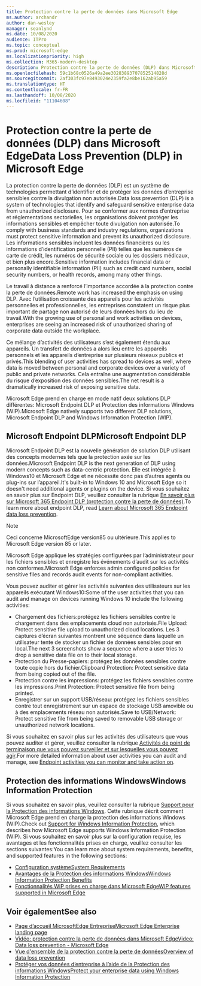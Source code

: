 ```yaml
---
title: Protection contre la perte de données dans Microsoft Edge
ms.author: archandr
author: dan-wesley
manager: seanlynd
ms.date: 10/08/2020
audience: ITPro
ms.topic: conceptual
ms.prod: microsoft-edge
ms.localizationpriority: high
ms.collection: M365-modern-desktop
description: Protection contre la perte de données (DLP) dans Microsoft Edge
ms.openlocfilehash: 59c1b68c0526a49a2ee30283893707852514828d
ms.sourcegitcommit: 2af303fc97e8493024e2359fa2e8be162ab95a59
ms.translationtype: HT
ms.contentlocale: fr-FR
ms.lasthandoff: 10/08/2020
ms.locfileid: "11104608"
---
```

# <span data-ttu-id="ddb72-103">Protection contre la perte de données (DLP) dans Microsoft Edge</span><span class="sxs-lookup"><span data-stu-id="ddb72-103">Data Loss Prevention (DLP) in Microsoft Edge</span></span>

<span data-ttu-id="ddb72-104">La protection contre la perte de données (DLP) est un système de technologies permettant d’identifier et de protéger les données d’entreprise sensibles contre la divulgation non autorisée.</span><span class="sxs-lookup"><span data-stu-id="ddb72-104">Data loss prevention (DLP) is a system of technologies that identify and safeguard sensitive enterprise data from unauthorized disclosure.</span></span> <span data-ttu-id="ddb72-105">Pour se conformer aux normes d’entreprise et réglementations sectorielles, les organisations doivent protéger les informations sensibles et empêcher toute divulgation non autorisée.</span><span class="sxs-lookup"><span data-stu-id="ddb72-105">To comply with business standards and industry regulations, organizations must protect sensitive information and prevent its unauthorized disclosure.</span></span> <span data-ttu-id="ddb72-106">Les informations sensibles incluent les données financières ou les informations d’identification personnelle (PII) telles que les numéros de carte de crédit, les numéros de sécurité sociale ou les dossiers médicaux, et bien plus encore.</span><span class="sxs-lookup"><span data-stu-id="ddb72-106">Sensitive information includes financial data or personally identifiable information (PII) such as credit card numbers, social security numbers, or health records, among many other things.</span></span>

<span data-ttu-id="ddb72-107">Le travail à distance a renforcé l’importance accordée à la protection contre la perte de données.</span><span class="sxs-lookup"><span data-stu-id="ddb72-107">Remote work has increased the emphasis on using DLP.</span></span> <span data-ttu-id="ddb72-108">Avec l’utilisation croissante des appareils pour les activités personnelles et professionnelles, les entreprises constatent un risque plus important de partage non autorisé de leurs données hors du lieu de travail.</span><span class="sxs-lookup"><span data-stu-id="ddb72-108">With the growing use of personal and work activities on devices, enterprises are seeing an increased risk of unauthorized sharing of corporate data outside the workplace.</span></span>

<span data-ttu-id="ddb72-109">Ce mélange d’activités des utilisateurs s’est également étendu aux appareils. Un transfert de données a alors lieu entre les appareils personnels et les appareils d’entreprise sur plusieurs réseaux publics et privés.</span><span class="sxs-lookup"><span data-stu-id="ddb72-109">This blending of user activities has spread to devices as well, where data is moved between personal and corporate devices over a variety of public and private networks.</span></span> <span data-ttu-id="ddb72-110">Cela entraîne une augmentation considérable du risque d’exposition des données sensibles.</span><span class="sxs-lookup"><span data-stu-id="ddb72-110">The net result is a dramatically increased risk of exposing sensitive data.</span></span>

<span data-ttu-id="ddb72-111">Microsoft Edge prend en charge en mode natif deux solutions DLP différentes: Microsoft Endpoint DLP et Protection des informations Windows (WIP).</span><span class="sxs-lookup"><span data-stu-id="ddb72-111">Microsoft Edge natively supports two different DLP solutions, Microsoft Endpoint DLP and Windows Information Protection (WIP).</span></span>

## <span data-ttu-id="ddb72-112">Microsoft Endpoint DLP</span><span class="sxs-lookup"><span data-stu-id="ddb72-112">Microsoft Endpoint DLP</span></span>

<span data-ttu-id="ddb72-113">Microsoft Endpoint DLP est la nouvelle génération de solution DLP utilisant des concepts modernes tels que la protection axée sur les données.</span><span class="sxs-lookup"><span data-stu-id="ddb72-113">Microsoft Endpoint DLP is the next generation of DLP using modern concepts such as data-centric protection.</span></span> <span data-ttu-id="ddb72-114">Elle est intégrée à Windows10 et Microsoft Edge et ne nécessite donc pas d’autres agents ou plug-ins sur l’appareil.</span><span class="sxs-lookup"><span data-stu-id="ddb72-114">It's  built-in to Windows 10 and Microsoft Edge so it doesn't need additional agents or plugins on the device.</span></span> <span data-ttu-id="ddb72-115">Si vous souhaitez en savoir plus sur Endpoint DLP, veuillez consulter la rubrique [En savoir plus sur Microsoft 365 Endpoint DLP (protection contre la perte de données)](https://docs.microsoft.com/microsoft-365/compliance/endpoint-dlp-learn-about?view=o365-worldwide).</span><span class="sxs-lookup"><span data-stu-id="ddb72-115">To learn more about endpoint DLP, read [Learn about Microsoft 365 Endpoint data loss prevention](https://docs.microsoft.com/microsoft-365/compliance/endpoint-dlp-learn-about?view=o365-worldwide).</span></span>

> [!NOTE]
> <span data-ttu-id="ddb72-116">Ceci concerne MicrosoftEdge version85 ou ultérieure.</span><span class="sxs-lookup"><span data-stu-id="ddb72-116">This applies to Microsoft Edge version 85 or later.</span></span>

<span data-ttu-id="ddb72-117">Microsoft Edge applique les stratégies configurées par l’administrateur pour les fichiers sensibles et enregistre les événements d’audit sur les activités non conformes.</span><span class="sxs-lookup"><span data-stu-id="ddb72-117">Microsoft Edge enforces admin configured policies for sensitive files and records audit events for non-compliant activities.</span></span>

<span data-ttu-id="ddb72-118">Vous pouvez auditer et gérer les activités suivantes des utilisateurs sur les appareils exécutant Windows10:</span><span class="sxs-lookup"><span data-stu-id="ddb72-118">Some of the user activities that you can audit and manage on devices running Windows 10 include the following activities:</span></span>

- <span data-ttu-id="ddb72-119">Chargement des fichiers:protégez les fichiers sensibles contre le chargement dans des emplacements cloud non autorisés.</span><span class="sxs-lookup"><span data-stu-id="ddb72-119">File Upload: Protect sensitive file upload to unauthorized cloud locations.</span></span> <span data-ttu-id="ddb72-120">Les 3 captures d’écran suivantes montrent une séquence dans laquelle un utilisateur tente de stocker un fichier de données sensibles pour en local.</span><span class="sxs-lookup"><span data-stu-id="ddb72-120">The next 3 screenshots show a sequence where a user tries to drop a sensitive data file on to their local storage.</span></span>
- <span data-ttu-id="ddb72-121">Protection du Presse-papiers: protégez les données sensibles contre toute copie hors du fichier.</span><span class="sxs-lookup"><span data-stu-id="ddb72-121">Clipboard Protection: Protect sensitive data from being copied out of the file.</span></span>
- <span data-ttu-id="ddb72-122">Protection contre les impressions: protégez les fichiers sensibles contre les impressions.</span><span class="sxs-lookup"><span data-stu-id="ddb72-122">Print Protection: Protect sensitive file from being printed.</span></span>
- <span data-ttu-id="ddb72-123">Enregistrer sur un support USB/réseau: protégez les fichiers sensibles contre tout enregistrement sur un espace de stockage USB amovible ou à des emplacements réseau non autorisés.</span><span class="sxs-lookup"><span data-stu-id="ddb72-123">Save to USB/Network: Protect sensitive file from being saved to removable USB storage or unauthorized network locations.</span></span>

<span data-ttu-id="ddb72-124">Si vous souhaitez en savoir plus sur les activités des utilisateurs que vous pouvez auditer et gérer, veuillez consulter la rubrique [Activités de point de terminaison que vous pouvez surveiller et sur lesquelles vous pouvez agir](https://docs.microsoft.com/microsoft-365/compliance/endpoint-dlp-learn-about?view=o365-worldwide#endpoint-activities-you-can-monitor-and-take-action-on).</span><span class="sxs-lookup"><span data-stu-id="ddb72-124">For more detailed information about user activities you can audit and manage, see [Endpoint activities you can monitor and take action on](https://docs.microsoft.com/microsoft-365/compliance/endpoint-dlp-learn-about?view=o365-worldwide#endpoint-activities-you-can-monitor-and-take-action-on).</span></span>

## <span data-ttu-id="ddb72-125">Protection des informations Windows</span><span class="sxs-lookup"><span data-stu-id="ddb72-125">Windows Information Protection</span></span>

<span data-ttu-id="ddb72-126">Si vous souhaitez en savoir plus, veuillez consulter la rubrique [Support pour la Protection des informations Windows](https://docs.microsoft.com/deployedge/microsoft-edge-security-windows-information-protection). Cette rubrique décrit comment Microsoft Edge prend en charge la protection des informations Windows (WIP).</span><span class="sxs-lookup"><span data-stu-id="ddb72-126">Check out [Support for Windows Information Protection](https://docs.microsoft.com/deployedge/microsoft-edge-security-windows-information-protection), which describes how Microsoft Edge supports Windows Information Protection (WIP).</span></span> <span data-ttu-id="ddb72-127">Si vous souhaitez en savoir plus sur la configuration requise, les avantages et les fonctionnalités prises en charge, veuillez consulter les sections suivantes:</span><span class="sxs-lookup"><span data-stu-id="ddb72-127">You can learn moe about system requirements, benefits, and supported features in the following sections:</span></span>

- [<span data-ttu-id="ddb72-128">Configuration système</span><span class="sxs-lookup"><span data-stu-id="ddb72-128">System Requirements</span></span>](https://docs.microsoft.com/deployedge/:microsoft-edge-security-windows-information-protection#system-requirements)
- [<span data-ttu-id="ddb72-129">Avantages de la Protection des informations Windows</span><span class="sxs-lookup"><span data-stu-id="ddb72-129">Windows Information Protection Benefits</span></span>](https://docs.microsoft.com/deployedge/microsoft-edge-security-windows-information-protection#windows-information-protection-benefits)
- [<span data-ttu-id="ddb72-130">Fonctionnalités WIP prises en charge dans Microsoft Edge</span><span class="sxs-lookup"><span data-stu-id="ddb72-130">WIP features supported in Microsoft Edge</span></span>](https://docs.microsoft.com/DeployEdge/microsoft-edge-security-windows-information-protection#wip-features-supported-in-microsoft-edge)

## <span data-ttu-id="ddb72-131">Voir également</span><span class="sxs-lookup"><span data-stu-id="ddb72-131">See also</span></span>

- [<span data-ttu-id="ddb72-132">Page d’accueil MicrosoftEdge Entreprise</span><span class="sxs-lookup"><span data-stu-id="ddb72-132">Microsoft Edge Enterprise landing page</span></span>](https://aka.ms/EdgeEnterprise)
- [<span data-ttu-id="ddb72-133">Vidéo: protection contre la perte de données dans Microsoft Edge</span><span class="sxs-lookup"><span data-stu-id="ddb72-133">Video: Data loss prevention - Microsoft Edge</span></span>](https://www.youtube.com/watch?v=dLD04U9eTqg)
- [<span data-ttu-id="ddb72-134">Vue d'ensemble de la protection contre la perte de données</span><span class="sxs-lookup"><span data-stu-id="ddb72-134">Overview of data loss prevention</span></span>](https://docs.microsoft.com/microsoft-365/compliance/data-loss-prevention-policies?view=o365-worldwide)
- [<span data-ttu-id="ddb72-135">Protéger vos données d’entreprise à l’aide de la Protection des informations Windows</span><span class="sxs-lookup"><span data-stu-id="ddb72-135">Protect your enterprise data using Windows Information Protection</span></span>](https://docs.microsoft.com/windows/security/information-protection/windows-information-protection/protect-enterprise-data-using-wip)
